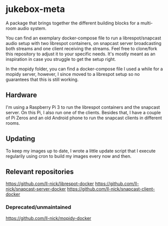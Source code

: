 # jukebox-meta

A package that brings together the different building blocks for a multi-room audio system.

You can find an exemplary docker-compose file to run a librespot/snapcast audio setup with two librespot containers, on snapcast server broadcasting both streams and one client receiving the streams.
Feel free to clone/fork this repository to adjust it to your specific needs.
It's mostly meant as an inspiration in case you struggle to get the setup right.

In the mopidy folder, you can find a docker-compose file I used a while for a mopidy server, however, I since moved to a librespot setup so no guarantees that this is still working.

## Hardware

I'm using a Raspberry Pi 3 to run the librespot containers and the snapcast server. On this Pi, I also run one of the clients.
Besides that, I have a couple of Pi Zeros and an old Android phone to run the snapcast clients in different rooms.

## Updating

To keep my images up to date, I wrote a little update script that I execute regularily using cron to build my images every now and then.

## Relevant repositories

https://github.com/ll-nick/librespot-docker
https://github.com/ll-nick/snapcast-server-docker
https://github.com/ll-nick/snapcast-client-docker

### Deprecated/unmaintained
https://github.com/ll-nick/mopidy-docker
